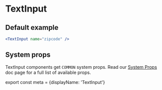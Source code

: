 # TextInput

## Default example

```.jsx
<TextInput name="zipcode" />
```

## System props

TextInput components get `COMMON` system props. Read our [System Props](/system-props) doc page for a full list of available props.

export const meta = {displayName: 'TextInput'}
